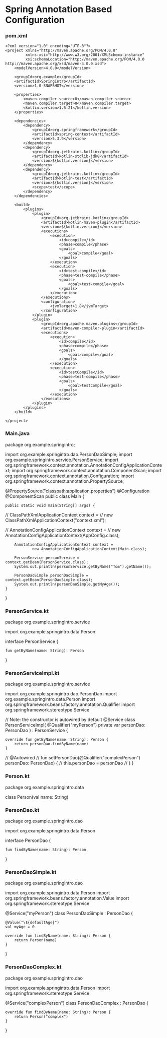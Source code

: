 # Spring Annotation Based Configuration

### pom.xml
```
<?xml version="1.0" encoding="UTF-8"?>
<project xmlns="http://maven.apache.org/POM/4.0.0"
         xmlns:xsi="http://www.w3.org/2001/XMLSchema-instance"
         xsi:schemaLocation="http://maven.apache.org/POM/4.0.0 http://maven.apache.org/xsd/maven-4.0.0.xsd">
    <modelVersion>4.0.0</modelVersion>

    <groupId>org.example</groupId>
    <artifactId>SpringIntro</artifactId>
    <version>1.0-SNAPSHOT</version>

    <properties>
        <maven.compiler.source>8</maven.compiler.source>
        <maven.compiler.target>8</maven.compiler.target>
        <kotlin.version>1.5.21</kotlin.version>
    </properties>

    <dependencies>
        <dependency>
            <groupId>org.springframework</groupId>
            <artifactId>spring-context</artifactId>
            <version>5.3.9</version>
        </dependency>
        <dependency>
            <groupId>org.jetbrains.kotlin</groupId>
            <artifactId>kotlin-stdlib-jdk8</artifactId>
            <version>${kotlin.version}</version>
        </dependency>
        <dependency>
            <groupId>org.jetbrains.kotlin</groupId>
            <artifactId>kotlin-test</artifactId>
            <version>${kotlin.version}</version>
            <scope>test</scope>
        </dependency>
    </dependencies>

    <build>
        <plugins>
            <plugin>
                <groupId>org.jetbrains.kotlin</groupId>
                <artifactId>kotlin-maven-plugin</artifactId>
                <version>${kotlin.version}</version>
                <executions>
                    <execution>
                        <id>compile</id>
                        <phase>compile</phase>
                        <goals>
                            <goal>compile</goal>
                        </goals>
                    </execution>
                    <execution>
                        <id>test-compile</id>
                        <phase>test-compile</phase>
                        <goals>
                            <goal>test-compile</goal>
                        </goals>
                    </execution>
                </executions>
                <configuration>
                    <jvmTarget>1.8</jvmTarget>
                </configuration>
            </plugin>
            <plugin>
                <groupId>org.apache.maven.plugins</groupId>
                <artifactId>maven-compiler-plugin</artifactId>
                <executions>
                    <execution>
                        <id>compile</id>
                        <phase>compile</phase>
                        <goals>
                            <goal>compile</goal>
                        </goals>
                    </execution>
                    <execution>
                        <id>testCompile</id>
                        <phase>test-compile</phase>
                        <goals>
                            <goal>testCompile</goal>
                        </goals>
                    </execution>
                </executions>
            </plugin>
        </plugins>
    </build>

</project>
```



### Main.java
package org.example.springintro;

import org.example.springintro.dao.PersonDaoSimple;
import org.example.springintro.service.PersonService;
import org.springframework.context.annotation.AnnotationConfigApplicationContext;
import org.springframework.context.annotation.ComponentScan;
import org.springframework.context.annotation.Configuration;
import org.springframework.context.annotation.PropertySource;

@PropertySource("classpath:application.properties")
@Configuration
@ComponentScan
public class Main {

    public static void main(String[] args) {
//        ClassPathXmlApplicationContext context =
//                new ClassPathXmlApplicationContext("context.xml");

//        AnnotationConfigApplicationContext context =
//                new AnnotationConfigApplicationContext(AppConfig.class);

        AnnotationConfigApplicationContext context =
                new AnnotationConfigApplicationContext(Main.class);

        PersonService personService = context.getBean(PersonService.class);
        System.out.println(personService.getByName("Tom").getName());

        PersonDaoSimple personDaoSimple = context.getBean(PersonDaoSimple.class);
        System.out.println(personDaoSimple.getMyAge());
    }
}




### PersonService.kt
package org.example.springintro.service

import org.example.springintro.data.Person

interface PersonService {

    fun getByName(name: String): Person
}



### PersonServiceImpl.kt
package org.example.springintro.service

import org.example.springintro.dao.PersonDao
import org.example.springintro.data.Person
import org.springframework.beans.factory.annotation.Qualifier
import org.springframework.stereotype.Service

// Note: the constructor is autowired by default
@Service
class PersonServiceImpl(
    @Qualifier("myPerson") private var personDao: PersonDao
) : PersonService {

    override fun getByName(name: String): Person {
        return personDao.findByName(name)
    }

//    @Autowired
//    fun setPersonDao(@Qualifier("complexPerson") personDao: PersonDao) {
//        this.personDao = personDao
//    }
}




### Person.kt
package org.example.springintro.data

class Person(val name: String)




### PersonDao.kt
package org.example.springintro.dao

import org.example.springintro.data.Person

interface PersonDao {

    fun findByName(name: String): Person
}



### PersonDaoSimple.kt
package org.example.springintro.dao

import org.example.springintro.data.Person
import org.springframework.beans.factory.annotation.Value
import org.springframework.stereotype.Service

@Service("myPerson")
class PersonDaoSimple : PersonDao {

    @Value("\${defaultAge}")
    val myAge = 0

    override fun findByName(name: String): Person {
        return Person(name)
    }
}



### PersonDaoComplex.kt
package org.example.springintro.dao

import org.example.springintro.data.Person
import org.springframework.stereotype.Service

@Service("complexPerson")
class PersonDaoComplex : PersonDao {

    override fun findByName(name: String): Person {
        return Person("complex")
    }
}
